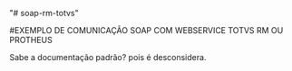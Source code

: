"# soap-rm-totvs" 

#EXEMPLO DE COMUNICAÇÃO SOAP COM WEBSERVICE TOTVS RM OU PROTHEUS

Sabe a documentação padrão? pois é desconsidera.



